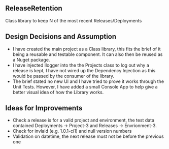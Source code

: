## ReleaseRetention
Class library to keep N of the most recent Releases/Deployments

## Design Decisions and Assumption

* I have created the main project as a Class library, this fits the brief of it being a reusable and testable component. It can also then
be reused as a Nuget package.
* I have injected Ilogger into the the Projects class to log out why a release is kept, I have not wired up the Dependency Injection as this would
be passed by the consumer of the library.
* The brief stated no new UI and I have tried to prove it works through the Unit Tests. However, I have added a small Console App to help give a better visual
idea of how the Library works.

## Ideas for Improvements

* Check a release is for a valid project and environment, the test data contained Deployments -> Project-3 and Releases -> Envrionment-3.
* Check for invlaid (e.g. 1.0.1-ci1) and null version numbers
* Validation on datetime, the next release must not be before the previous one

